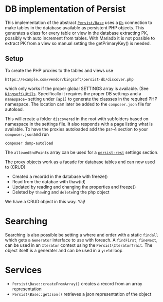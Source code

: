 # DB implementation of Persist
This implementation of the abstract [`Persist/Base`](https://github.com/theking2/kingsoft-persist) uses a [`Db`](https://github.com/theking2/kingsoft-db) connection to make tables in the database available as persistent PHP objects. This generates a class for every table or view in the database extracting PK, possibly with auto increment from tables. With Mariadb it is not possible to extract PK from a view so manual setting the getPrimaryKey() is needed.

## Setup
To create the PHP proxies to the tables and views use
```
https://example.com/vendor/kingsoft/persist-db/discover.php
```
which only works if the proper global SETTINGS array is available. (See [`Kingsoft\Utils`](https://github.com/theking2/kingsoft-utils). Specifically it requires the proper DB settings and a `namespace=` setting under `[api]` to generate the classses in the required PHP namespace. The location can later be added to the `composer.json` file for autoload.

This will create a folder `discovered` in the root with subfolders based on namespace in the settings file. It also responds with a page listing what is available. To have the proxies autoloaded add the psr-4 section to your `composer.json`and run 
```
composer dump-autoload
```
The `allowedEndPoints` array can be used for a [`persist-rest`](https://github.com/theking2/kingsoft-persist-rest) settings section. 

The proxy objects work as a facade for database tables and can now used to (CRUD)
 * Created a recordd in the database with freeze()
 * Read from the databae with thaw(id)
 * Updated by reading and changing the properties and freeze()
 * Deleted by `thaw`ing and  `delete`ing the php object

We have a CRUD object in this way. Yaj!

# Searching
Searching is also possible be setting a where and order with a static `findall` which gets a `Generator` interface to use with foreach. A `findFirst`, `fineNext`, can be used in an `Iterator` context using the `Persist\IteratorTrait`. The object itself is a generater and can be used in a `yield` loop.

# Services
 * `Persist\Base::createFromArray()` creates a record from an array representation
 * `Persist\Base::getJson()` retrieves a json representation of the object
